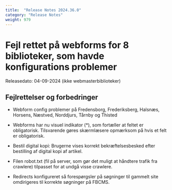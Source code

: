 ```yaml
---
title:  "Release Notes 2024.36.0"
category: "Release Notes"
weight: 979
---
```


# Fejl rettet på webforms for 8 biblioteker, som havde konfigurations problemer

Releasedato: 04-09-2024 (ikke webmasterbiblioteker)

## Fejlrettelser og forbedringer

- Webform config problemer på Fredensborg, Frederiksberg, Halsnæs, Horsens, Næstved, Norddjurs, Tårnby og Thisted

- Webforms har nu visuel indikator (*), som fortæller at feltet er obligatorisk. Tilsvarende gøres skærmlæsere opmærksom på hvis et felt er obligatorisk. 

- Bestil digital kopi: Brugerne vises korrekt bekræftelsesbesked efter bestilling af digital kopi af artikel. 

- Filen robot.txt (fil på server, som gør det muligt at håndtere trafik fra crawlere) tilpasset for at undgå visse crawlere. 

- Redirects konfigureret så forespørgsler på søgninger til gammelt site omdirigeres til korrekte søgninger på FBCMS.

  

